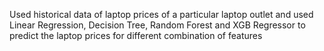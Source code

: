 Used historical data of laptop prices of a particular laptop outlet and used Linear Regression, Decision Tree, Random Forest and XGB Regressor to predict the laptop prices for different combination of features
